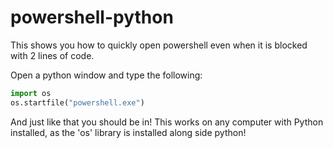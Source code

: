 # powershell-python
This shows you how to quickly open powershell even when it is blocked with 2 lines of code.

Open a python window and type the following:

```python
import os
os.startfile("powershell.exe")
```

And just like that you should be in!
This works on any computer with Python installed, as the 'os' library is installed along side python!
